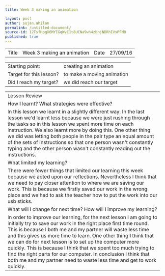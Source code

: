 ```yaml
---
title: Week 3 making an animation

layout: post
author: sujan.ahilan
permalink: /untitled-document/
source-id: 12TsfHpgX6MYIGqWvC1t8UCNa9wh4zbhjNBRhIVxPFM0
published: true
---
```

<table>
  <tr>
    <td>Title</td>
    <td>Week 3 making an animation</td>
    <td>Date</td>
    <td>27/09/16</td>
  </tr>
</table>


<table>
  <tr>
    <td>Starting point:</td>
    <td>creating an animation</td>
  </tr>
  <tr>
    <td>Target for this lesson?</td>
    <td>to make a moving animation</td>
  </tr>
  <tr>
    <td>Did I reach my target? 
</td>
    <td> we did reach our target</td>
  </tr>
</table>


<table>
  <tr>
    <td>Lesson Review</td>
  </tr>
  <tr>
    <td>How I learnt? What strategies were effective? </td>
  </tr>
  <tr>
    <td>In this lesson we learnt in a slightly different way. In the last lesson we'd learnt less because we were just rushing through the tasks so in this lesson we spent more time on each instruction. We also learnt more by doing this. One other thing we did was letting both people in the pair type an equal amount of the sets of instructions so that one person wasn't constantly typing and the other person wasn't constantly reading out the instructions.</td>
  </tr>
  <tr>
    <td>What limited my learning?</td>
  </tr>
  <tr>
    <td>There were fewer things that limited our learning this week because we acted upon our reflections. Nevertheless I think that we need to pay closer attention to where we are saving our work. This is because we firstly saved our work in the wrong place and we had to ask the teacher how to put the work into our usb sticks.</td>
  </tr>
  <tr>
    <td>What will I change for next time? How will I improve my learning?</td>
  </tr>
  <tr>
    <td>In order to improve our learning, for the next lesson I am going to initially try to save our work in the right place first time round. This is because I both me and my partner will waste less time and this gives us more time to learn. One other thing I think that we can do for next lesson is to set up the computer more quickly. This is because I think that we spent too much trying to find the right parts for our computer. In conclusion I think that both me and my partner need to waste less time and get to work quickly.</td>
  </tr>
</table>


